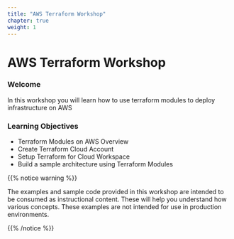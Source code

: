 ```yaml
---
title: "AWS Terraform Workshop"
chapter: true
weight: 1
---
```


# AWS Terraform Workshop

### Welcome

In this workshop you will learn how to use terraform modules to deploy infrastructure on AWS

### Learning Objectives
- Terraform Modules on AWS Overview
- Create Terraform Cloud Account 
- Setup Terraform for Cloud Workspace
- Build a sample architecture using Terraform Modules

{{% notice warning %}}
<p style='text-align: left;'>
The examples and sample code provided in this workshop are intended to be consumed as instructional content. These will help you understand how various concepts. These examples are not intended for use in production environments.
</p>
{{% /notice %}}